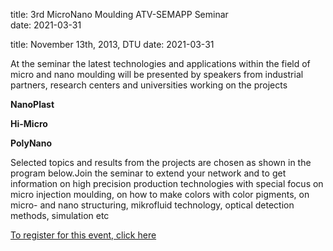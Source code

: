 title: 3rd MicroNano Moulding ATV-SEMAPP Seminar  
date: 2021-03-31

title: November 13th, 2013, DTU
date: 2021-03-31

At the seminar the latest technologies and applications within the field of micro and nano moulding will be presented by speakers from industrial partners, research centers and universities working on the projects

**NanoPlast**

**Hi-Micro**

**PolyNano**

Selected topics and results from the projects are chosen as shown in the program below.Join the seminar to extend your network and to get information on high precision production technologies with special focus on micro injection moulding, on how to make colors with color pigments, on micro- and nano structuring, mikrofluid technology, optical detection methods, simulation etc

[To register for this event, click here]( http://www.atv-semapp.dk/arr2013/131113_3rd_MicroNano/pg_3rdMicNa.html)